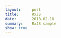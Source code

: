 ```yaml
---
layout:     post
title:      RxJS
date:       2018-02-18
summary:    RxJS sample
show: true
---
```


